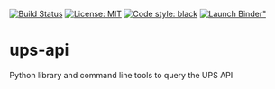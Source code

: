 [![Build Status](https://travis-ci.org/mcflugen/ups-api.svg?branch=master)](https://travis-ci.org/mcflugen/ups-api)
[![License: MIT](https://img.shields.io/badge/License-MIT-yellow.svg)](https://opensource.org/licenses/MIT)
[![Code style: black](https://img.shields.io/badge/code%20style-black-000000.svg)](https://github.com/ambv/black)
[![Launch Binder"](https://static.mybinder.org/badge_logo.svg)](https://mybinder.org/v2/gh/mcflugen/ups-api.git/master?filepath=notebooks%2Fwelcome.ipynb)

# ups-api
Python library and command line tools to query the UPS API
